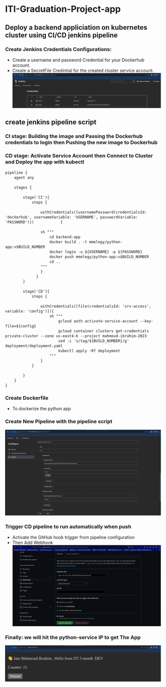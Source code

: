 # ITI-Graduation-Project-app
## Deploy a backend appliciation on kubernetes cluster using CI/CD jenkins pipeline 

### Create Jenkins Credentials Configurations:
 - Create a username and password Credential for your Dockerhub account.
 - Create a SecretFile Credintial for the created cluster service account.
![home_Page Image](./final-pictures/cred.png)

## create jenkins pipeline script

### CI stage: Building the image and Passing the Dockerhub credentials to login then Pushing the new image to Dockerhub
### CD stage: Activate Service Account then Connect to Cluster and Deploy the app with kubectl
```
pipeline {
    agent any

    stages {

        stage('CI'){
            steps {

                withCredentials([usernamePassword(credentialsId: 'dockerhub', usernameVariable: 'USERNAME', passwordVariable: 'PASSWORD')])            {

                sh """
                    cd backend-app
                    docker build . -t mmelegy/python-app:v$BUILD_NUMBER
                    docker login -u ${USERNAME} -p ${PASSWORD}
                    docker push mmelegy/python-app:v$BUILD_NUMBER
                    cd ..
                """
                }
              }
        }

        stage('CD'){
            steps {

                withCredentials([file(credentialsId: 'srv-access', variable: 'config')]){
                    sh """
                        gcloud auth activate-service-account --key-file=${config}
                        gcloud container clusters get-credentials private-cluster --zone us-east4-b --project mahmoud-ibrahim-2023
                        sed -i 's/tag/${BUILD_NUMBER}/g' deployment/deployment.yaml
                        kubectl apply -Rf deployment
                    """
                }
            }
 
        }
    }
}
```

### Create Dockerfile
- To dockerize the python app

### Create New Pipeline with the pipeline script
![home_Page Image](./final-pictures/pipeline.png)

### Trigger CD pipeline to run automatically when push
- Activate the GitHub hook trigger from pipeline configuration
- Then Add Webhook
![home_Page Image](./final-pictures/webhook.png)

### Finally: we will hit the python-service IP to get The App 
![home_Page Image](./final-pictures/app.png)